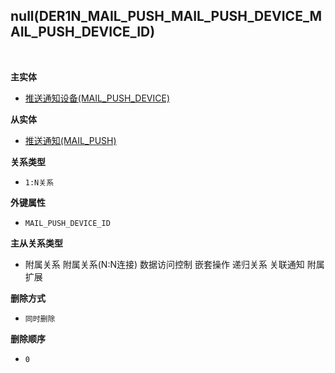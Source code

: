 ## null(DER1N_MAIL_PUSH_MAIL_PUSH_DEVICE_MAIL_PUSH_DEVICE_ID) <!-- {docsify-ignore-all} -->



<br>
<p class="panel-title"><b>主实体</b></p>

* [推送通知设备(MAIL_PUSH_DEVICE)](module/mail/mail_push_device)

<p class="panel-title"><b>从实体</b></p>

* [推送通知(MAIL_PUSH)](module/mail/mail_push)

<p class="panel-title"><b>关系类型</b></p>

* `1:N关系`

<p class="panel-title"><b>外键属性</b></p>

* `MAIL_PUSH_DEVICE_ID`

<p class="panel-title"><b>主从关系类型</b></p>

* <i class="fa fa-square"/></i> 附属关系 <i class="fa fa-square"/></i> 附属关系(N:N连接) <i class="fa fa-square"/></i> 数据访问控制 <i class="fa fa-square"/></i> 嵌套操作 <i class="fa fa-square"/></i> 递归关系 <i class="fa fa-square"/></i> 关联通知 <i class="fa fa-square"/></i> 附属扩展

<p class="panel-title"><b>删除方式</b></p>

* `同时删除`

<p class="panel-title"><b>删除顺序</b></p>

* `0`
